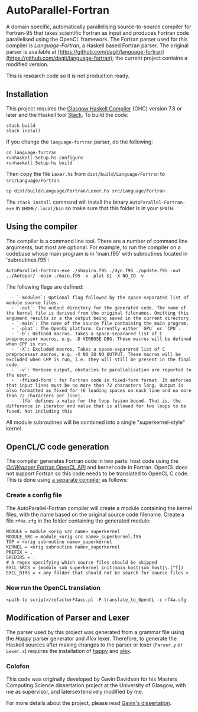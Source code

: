 # AutoParallel-Fortran

A domain specific, automatically parallelising source-to-source compiler for Fortran-95 that takes scientific Fortran as input and produces Fortran code parallelised using the OpenCL framework.
The Fortran parser used for this compiler is _Language-Fortran_, a Haskell based Fortran parser. The original parser is available at [https://github.com/dagit/language-fortran](https://github.com/dagit/language-fortran); the current project contains a modified version.

This is research code so it is not production ready.

## Installation

This project requires the [Glasgow Haskell Compiler](https://www.haskell.org/) (GHC) version 7.8 or later and the Haskell tool  [Stack](https://docs.haskellstack.org/en/stable/README/). To build the code:

    stack build
    stack install

If you change the `language-fortran` parser, do the following:

    cd language-fortran
    runhaskell Setup.hs configure
    runhaskell Setup.hs build  

Then copy the file `Lexer.hs` from  `dist/build/Language/Fortran` to `src/Language/Fortran`.  

    cp dist/build/Language/Fortran/Lexer.hs src/Language/Fortran

The `stack install` command will install the binary `AutoParallel-Fortran-exe` in `$HOME/.local/bin` so make sure that this folder is in your `$PATH`.    

## Using the compiler

The compiler is a command line tool. There are a number of command line arguments, but most are optional. For example, to run the compiler on a codebase whose main program is in 'main.f95' with subroutines located in 'subroutines.f95':

    AutoParallel-Fortran-exe ./shapiro.f95 ./dyn.f95 ./update.f95 -out ../Autopar/ -main ./main.f95 -v -plat $1 -X NO_IO -v

The following flags are defined:

      - `-modules`: Optional flag followed by the space-separated list of module source files.
      - `-out`: The output directory for the generated code. The name of the kernel file is derived from the original filenames. Omitting this argument results in a the output being saved in the current directory.
      - `-main`: The name of the source file containing the main program.
      - `-plat`: The OpenCL platform. Currently either `GPU` or `CPU`.      
      - `-D`: Defined macros. Takes a space-separared list of C preprocessor macros, e.g. -D VERBOSE DBG. These macros will be defined when CPP is run.
      - `-X`: Excluded macros. Takes a space-separared list of C preprocessor macros, e.g. -X NO_IO NO_OUTPUT. These macros will be excluded when CPP is run, i.e. they will still be present in the final code.
      - `-v`: Verbose output, obstacles to parallelisation are reported to the user.      
      - `-ffixed-form`: for Fortran code in fixed-form format. It enforces that input lines must be no more than 72 characters long. Output is also formatted as fixed for (6 leading spaces on each line and no more than 72 characters per line).
      - `-lfb` defines a value for the loop fusion bound. That is, the difference in iterator end value that is allowed for two loops to be fused. Not including this      

 All module subroutines will be combined into a single "superkernel-style" kernel.

## OpenCL/C code generation

The compiler generates Fortran code in two parts: host code using the [_OclWrapper_ Fortran OpenCL API](https://github.com/wimvanderbauwhede/OpenCLIntegration) and kernel code in Fortran. OpenCL does not support Fortran so this code needs to be translated to OpenCL C code. This is done using [a separate compiler](https://github.com/wimvanderbauwhede/RefactorF4Acc) as follows:

### Create a config file

The AutoParallel-Fortran compiler will create a module containing the kernel files, with the name based on the original source code filename. Create a file `rf4a.cfg` in the folder containing the generated module:

    MODULE = module_<orig src name>_superkernel
    MODULE_SRC = module_<orig src name>_superkernel.f95
    TOP = <orig subroutine name>_superkernel
    KERNEL = <orig subroutine name>_superkernel
    PREFIX = .
    SRCDIRS = .  
    # A regex specifying which source files should be skipped
    EXCL_SRCS = (module_sub_superkernel_init|main_host|sub_host|\.[^f])
    EXCL_DIRS = < any folder that should not be search for source files >

### Now run the OpenCL translation

    <path to script>/refactorF4acc.pl -P translate_to_OpenCL -c rf4a.cfg

## Modification of Parser and Lexer

The parser used by this project was generated from a grammar file using the _Happy_ parser generator and _Alex_ lexer. Therefore, to generate the Haskell sources after making changes to the parser or lexer (`Parser.y` or `Lexer.x`) requires the installation of [happy](https://www.haskell.org/happy/#download) and [alex](https://www.haskell.org/alex/).


### Colofon

This code was originally developed by Gavin Davidson for his Masters Computing Science dissertation project at the University of Glasgow, with me as supervisor, and latersextensively modified by me.

For more details about the project, please read [Gavin's dissertation](https://github.com/wimvanderbauwhede/AutoParallel-Fortran/blob/master/docs/dissertation_Gavin_Davidson_2016.pdf).
